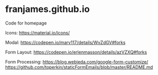 # franjames.github.io
Code for homepage

Icons:
https://material.io/icons/

Modal:
https://codepen.io/marv117/details/WvZdGV#forks

Form Layout:
https://codepen.io/erlenmasson/details/azVZXQ#forks

Form Processing:
https://blog.webjeda.com/google-form-customize/
https://github.com/toperkin/staticFormEmails/blob/master/README.md
